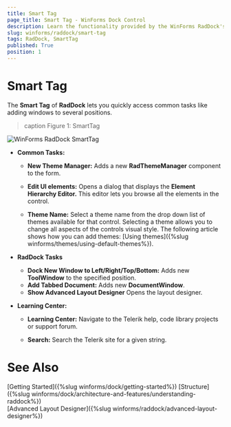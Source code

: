 ```yaml
---
title: Smart Tag
page_title: Smart Tag - WinForms Dock Control
description: Learn the functionality provided by the WinForms RadDock's smart tag.
slug: winforms/raddock/smart-tag
tags: RadDock, SmartTag 
published: True
position: 1
---
```


# Smart Tag

The __Smart Tag__ of __RadDock__ lets you quickly access common tasks like adding windows to several positions. 

>caption Figure 1: SmartTag 
 
![WinForms RadDock SmartTag](images/raddock-smart-tag001.png) 

* __Common Tasks:__
    - __New Theme Manager:__ Adds a new __RadThemeManager__ component to the form.

    - __Edit UI elements:__ Opens a dialog that displays the __Element Hierarchy Editor.__ This editor lets you browse all the elements in the control.
    - __Theme Name:__ Select a theme name from the drop down list of themes available for that control. Selecting a theme allows you to change all aspects of the controls visual style. The following article shows how you can add themes: [Using themes]({%slug winforms/themes/using-default-themes%}).

* __RadDock Tasks__
    - __Dock New Window to Left/Right/Top/Bottom:__ Adds new **ToolWindow** to the specified position.
    - __Add Tabbed Document:__ Adds new **DocumentWindow**.
    - __Show Advanced Layout Designer__ Opens the layout designer. 

* __Learning Center:__
    - __Learning Center:__ Navigate to the Telerik help, code library projects or support forum.

    - __Search:__ Search the Telerik site for a given string.

# See Also

[Getting Started]({%slug winforms/dock/getting-started%})
[Structure]({%slug winforms/dock/architecture-and-features/understanding-raddock%})     
[Advanced Layout Designer]({%slug winforms/raddock/advanced-layout-designer%})

